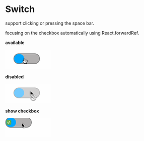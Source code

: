 # Switch

support clicking or pressing the space bar.

focusing on the checkbox automatically using React.forwardRef.

**available**


![switch](./switch.gif)


**disabled**


![switch-disabled](./switch-disabled.gif)


**show checkbox**


![show-input](./show-input.gif)